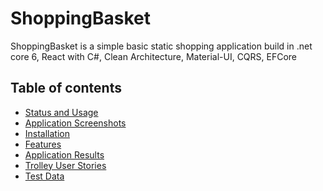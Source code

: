 # ShoppingBasket
ShoppingBasket is a simple basic static shopping application build  in .net core 6, React with C#, Clean Architecture, Material-UI, CQRS, EFCore


## Table of contents
<!--ts-->
   * [Status and Usage](#status-and-usage)
   * [Application Screenshots](#application-screenshots)
   * [Installation](#installation)
   * [Features](#features)
   * [Application Results](#application-results)
   * [Trolley User Stories](#trolley-user-stories)
   * [Test Data](#test-data)
<!--te-->
